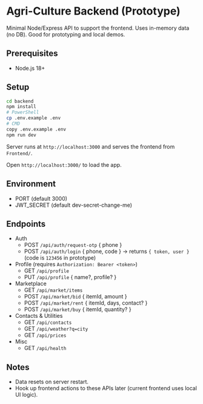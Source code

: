 # Agri-Culture Backend (Prototype)

Minimal Node/Express API to support the frontend. Uses in-memory data (no DB). Good for prototyping and local demos.

## Prerequisites
- Node.js 18+

## Setup
```bash
cd backend
npm install
# PowerShell
cp .env.example .env
# CMD
copy .env.example .env
npm run dev
```
Server runs at `http://localhost:3000` and serves the frontend from `Frontend/`.

Open `http://localhost:3000/` to load the app.

## Environment
- PORT (default 3000)
- JWT_SECRET (default dev-secret-change-me)

## Endpoints
- Auth
  - POST `/api/auth/request-otp` { phone }
  - POST `/api/auth/login` { phone, code } → returns `{ token, user }` (code is `123456` in prototype)
- Profile (requires `Authorization: Bearer <token>`)
  - GET `/api/profile`
  - PUT `/api/profile` { name?, profile? }
- Marketplace
  - GET `/api/market/items`
  - POST `/api/market/bid` { itemId, amount }
  - POST `/api/market/rent` { itemId, days, contact? }
  - POST `/api/market/buy` { itemId, quantity? }
- Contacts & Utilities
  - GET `/api/contacts`
  - GET `/api/weather?q=city`
  - GET `/api/prices`
- Misc
  - GET `/api/health`

## Notes
- Data resets on server restart.
- Hook up frontend actions to these APIs later (current frontend uses local UI logic).

